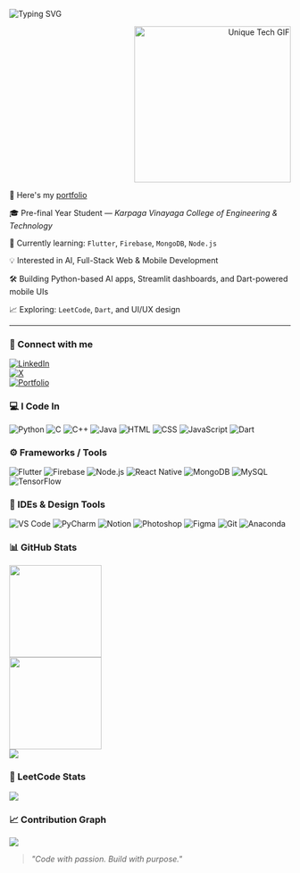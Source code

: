 <p align="left">
  <img src="https://readme-typing-svg.demolab.com?font=Fira+Code&weight=600&size=24&duration=3000&pause=1000&color=F875AA&center=false&vCenter=true&width=500&lines=Hi+there!+I'm+Janani+%F0%9F%91%8B" alt="Typing SVG" />
</p>

<p align="right">
  <img src="https://media.giphy.com/media/qgQUggAC3Pfv687qPC/giphy.gif" width="280" alt="Unique Tech GIF" />
</p>

🔭 Here's my [portfolio](https://your-portfolio-link.com)

🎓 Pre-final Year Student — *Karpaga Vinayaga College of Engineering & Technology*  

🌱 Currently learning: `Flutter`, `Firebase`, `MongoDB`, `Node.js`  

💡 Interested in AI, Full-Stack Web & Mobile Development  

🛠️ Building Python-based AI apps, Streamlit dashboards, and Dart-powered mobile UIs  

📈 Exploring: `LeetCode`, `Dart`, and UI/UX design  

---

### 📱 Connect with me

[![LinkedIn](https://img.shields.io/badge/LinkedIn-0A66C2?style=for-the-badge&logo=linkedin&logoColor=white)](https://www.linkedin.com/in/YOUR_LINK/)  
[![X](https://img.shields.io/badge/X-000000?style=for-the-badge&logo=twitter&logoColor=white)](https://twitter.com/YOUR_HANDLE)  
[![Portfolio](https://img.shields.io/badge/Portfolio-000000?style=for-the-badge&logo=webflow&logoColor=white)](https://your-portfolio-link.com)

### 💻 I Code In
<p>
  <img src="https://img.icons8.com/color/48/python.png" title="Python"/>
  <img src="https://img.icons8.com/color/48/c-programming.png" title="C"/>
  <img src="https://img.icons8.com/color/48/c-plus-plus-logo.png" title="C++"/>
  <img src="https://img.icons8.com/color/48/java-coffee-cup-logo.png" title="Java"/>
  <img src="https://img.icons8.com/color/48/html-5.png" title="HTML"/>
  <img src="https://img.icons8.com/color/48/css3.png" title="CSS"/>
  <img src="https://img.icons8.com/color/48/javascript.png" title="JavaScript"/>
  <img src="https://img.icons8.com/color/48/dart.png" title="Dart"/>
</p>

### ⚙️ Frameworks / Tools
<p>
  <img src="https://img.icons8.com/color/48/flutter.png" title="Flutter"/>
  <img src="https://img.icons8.com/color/48/firebase.png" title="Firebase"/>
  <img src="https://img.icons8.com/color/48/nodejs.png" title="Node.js"/>
  <img src="https://img.icons8.com/color/48/react-native.png" title="React Native"/>
  <img src="https://img.icons8.com/color/48/mongodb.png" title="MongoDB"/>
  <img src="https://img.icons8.com/color/48/mysql-logo.png" title="MySQL"/>
  <img src="https://img.icons8.com/color/48/tensorflow.png" title="TensorFlow"/>
</p>

### 🧰 IDEs & Design Tools
<p>
  <img src="https://img.icons8.com/color/48/visual-studio-code-2019.png" title="VS Code"/>
  <img src="https://img.icons8.com/color/48/pycharm.png" title="PyCharm"/>
  <img src="https://img.icons8.com/color/48/notion--v1.png" title="Notion"/>
  <img src="https://img.icons8.com/doodle/48/adobe-photoshop.png" title="Photoshop"/>
  <img src="https://img.icons8.com/color/48/figma--v1.png" title="Figma"/>
  <img src="https://img.icons8.com/color/48/git.png" title="Git"/>
  <img src="https://img.icons8.com/dusk/64/anaconda.png" title="Anaconda"/>
</p>

### 📊 GitHub Stats

<img src="https://github-readme-stats.vercel.app/api?username=jananiv&show_icons=true&theme=tokyonight&hide_title=false" height="165"/>
<br />
<img src="https://github-readme-stats.vercel.app/api/top-langs/?username=jananiv&layout=compact&theme=tokyonight" height="165"/>
<br />
<img src="https://github-readme-streak-stats.herokuapp.com?user=jananiv&theme=tokyonight&hide_border=true"/>

### 🧠 LeetCode Stats

<a href="https://leetcode.com/u/Janani_viswa/">
  <img src="https://leetcard.jacoblin.cool/Janani_viswa?ext=contest&theme=dark" />
</a>

### 📈 Contribution Graph

<img src="https://github-readme-activity-graph.vercel.app/graph?username=jananiv&bg_color=000000&color=ffffff&line=51f565&point=ffffff&area=true&hide_border=true" />

> _"Code with passion. Build with purpose."_
